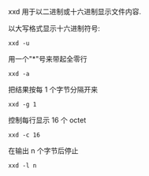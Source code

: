xxd 用于以二进制或十六进制显示文件内容.


以大写格式显示十六进制符号:
```
xxd -u
```

用一个"*"号来带起全零行

```
xxd -a
```

把结果按每 1 个字节分隔开来
```
xxd -g 1
```

控制每行显示 16 个 octet
```
xxd -c 16
```

在输出 n 个字节后停止

```
xxd -l n
```